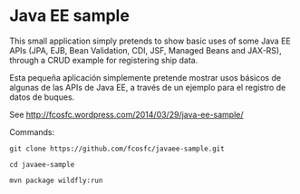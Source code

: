 Java EE sample
==============


This small application simply pretends to show basic uses of some Java EE APIs (JPA, EJB, Bean Validation, CDI, JSF, Managed Beans and JAX-RS), through a CRUD example for registering ship data.

Esta pequeña aplicación simplemente pretende mostrar usos básicos de algunas de las APIs de Java EE, a través de un ejemplo para el registro de datos de buques.

See http://fcosfc.wordpress.com/2014/03/29/java-ee-sample/

Commands:

    git clone https://github.com/fcosfc/javaee-sample.git

    cd javaee-sample

    mvn package wildfly:run 